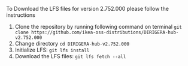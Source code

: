 To Download the LFS files for version 2.752.000 please follow the instructions

1. Clone the repository by running following command on terminal `git clone https://github.com/ikea-oss-distributions/DIRIGERA-hub-v2.752.000`
2. Change directory `cd DIRIGERA-hub-v2.752.000`
3. Initialize LFS: `git lfs install`
4. Download the LFS files: `git lfs fetch --all`
